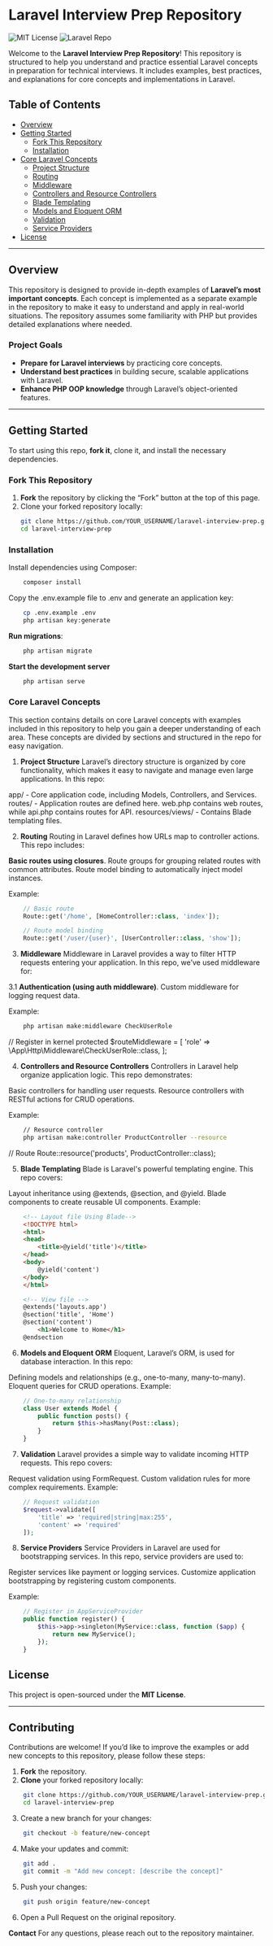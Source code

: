 # Laravel Interview Prep Repository

![MIT License](https://img.shields.io/badge/license-MIT-green)
![Laravel Repo](https://img.shields.io/badge/Laravel-Repo-blue)

Welcome to the **Laravel Interview Prep Repository**! This repository is structured to help you understand and practice essential Laravel concepts in preparation for technical interviews. It includes examples, best practices, and explanations for core concepts and implementations in Laravel.

## Table of Contents
- [Overview](#overview)
- [Getting Started](#getting-started)
  - [Fork This Repository](#fork-this-repository)
  - [Installation](#installation)
- [Core Laravel Concepts](#core-laravel-concepts)
  - [Project Structure](#project-structure)
  - [Routing](#routing)
  - [Middleware](#middleware)
  - [Controllers and Resource Controllers](#controllers-and-resource-controllers)
  - [Blade Templating](#blade-templating)
  - [Models and Eloquent ORM](#models-and-eloquent-orm)
  - [Validation](#validation)
  - [Service Providers](#service-providers)
- [License](#license)

---

## Overview

This repository is designed to provide in-depth examples of **Laravel’s most important concepts**. Each concept is implemented as a separate example in the repository to make it easy to understand and apply in real-world situations. The repository assumes some familiarity with PHP but provides detailed explanations where needed.

### Project Goals
- **Prepare for Laravel interviews** by practicing core concepts.
- **Understand best practices** in building secure, scalable applications with Laravel.
- **Enhance PHP OOP knowledge** through Laravel’s object-oriented features.

---

## Getting Started

To start using this repo, **fork it**, clone it, and install the necessary dependencies.

### Fork This Repository
1. **Fork** the repository by clicking the “Fork” button at the top of this page.
2. Clone your forked repository locally:
   ```bash
   git clone https://github.com/YOUR_USERNAME/laravel-interview-prep.git
   cd laravel-interview-prep

### Installation
Install dependencies using Composer:

```bash
    composer install
```    
Copy the .env.example file to .env and generate an application key:

```bash
    cp .env.example .env
    php artisan key:generate
```
**Run migrations**:

```bash
    php artisan migrate
```

**Start the development server**

```bash
    php artisan serve
```

### Core Laravel Concepts
This section contains details on core Laravel concepts with examples included in this repository to help you gain a deeper understanding of each area. These concepts are divided by sections and structured in the repo for easy navigation.

1. **Project Structure**
Laravel’s directory structure is organized by core functionality, which makes it easy to navigate and manage even large applications. In this repo:

app/ - Core application code, including Models, Controllers, and Services.
routes/ - Application routes are defined here. web.php contains web routes, while api.php contains routes for API.
resources/views/ - Contains Blade templating files.

2. **Routing**
Routing in Laravel defines how URLs map to controller actions. This repo includes:

**Basic routes using closures**.
Route groups for grouping related routes with common attributes.
Route model binding to automatically inject model instances.

Example:

```php
    // Basic route
    Route::get('/home', [HomeController::class, 'index']);

    // Route model binding
    Route::get('/user/{user}', [UserController::class, 'show']);
```

3. **Middleware**
Middleware in Laravel provides a way to filter HTTP requests entering your application. In this repo, we’ve used middleware for:

3.1 **Authentication (using auth middleware)**.
Custom middleware for logging request data.

Example:

```bash
    php artisan make:middleware CheckUserRole
```

// Register in kernel
protected $routeMiddleware = [
    'role' => \App\Http\Middleware\CheckUserRole::class,
];

4. **Controllers and Resource Controllers**
Controllers in Laravel help organize application logic. This repo demonstrates:

Basic controllers for handling user requests.
Resource controllers with RESTful actions for CRUD operations.

Example:

```bash
    // Resource controller
    php artisan make:controller ProductController --resource
```

// Route
Route::resource('products', ProductController::class);


5. **Blade Templating**
Blade is Laravel's powerful templating engine. This repo covers:

Layout inheritance using @extends, @section, and @yield.
Blade components to create reusable UI components.
Example:

```html
    <!-- Layout file Using Blade-->
    <!DOCTYPE html>
    <html>
    <head>
        <title>@yield('title')</title>
    </head>
    <body>
        @yield('content')
    </body>
    </html>

    <!-- View file -->
    @extends('layouts.app')
    @section('title', 'Home')
    @section('content')
        <h1>Welcome to Home</h1>
    @endsection
```
6. **Models and Eloquent ORM**
Eloquent, Laravel’s ORM, is used for database interaction. In this repo:

Defining models and relationships (e.g., one-to-many, many-to-many).
Eloquent queries for CRUD operations.
Example:

```php
    // One-to-many relationship
    class User extends Model {
        public function posts() {
            return $this->hasMany(Post::class);
        }
    }
```
7. **Validation**
Laravel provides a simple way to validate incoming HTTP requests. This repo covers:

Request validation using FormRequest.
Custom validation rules for more complex requirements.
Example:

```php
    // Request validation
    $request->validate([
        'title' => 'required|string|max:255',
        'content' => 'required'
    ]);
```
8. **Service Providers**
Service Providers in Laravel are used for bootstrapping services. In this repo, service providers are used to:

Register services like payment or logging services.
Customize application bootstrapping by registering custom components.

Example:

```php
    // Register in AppServiceProvider
    public function register() {
        $this->app->singleton(MyService::class, function ($app) {
            return new MyService();
        });
    }
```
## License

This project is open-sourced under the **MIT License**.

---

## Contributing

Contributions are welcome! If you’d like to improve the examples or add new concepts to this repository, please follow these steps:

1. **Fork** the repository.
2. **Clone** your forked repository locally:
```bash
    git clone https://github.com/YOUR_USERNAME/laravel-interview-prep.git
    cd laravel-interview-prep
 ```
3. Create a new branch for your changes:
```bash
    git checkout -b feature/new-concept
```
4. Make your updates and commit:
```bash
    git add .
    git commit -m "Add new concept: [describe the concept]"
```
5. Push your changes:
```bash
    git push origin feature/new-concept
```
6. Open a Pull Request on the original repository.

**Contact**
For any questions, please reach out to the repository maintainer.

